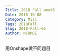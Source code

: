 ```yaml
---
Title: 2018 Fall week5
Date: 2018-10-08
Category: Misc
Tags: 2018Fall
Slug: 2018-Fall-05
Author: NFUMDE
---
```

<!-- PELICAN_END_SUMMARY -->
用Onshape做不同題目